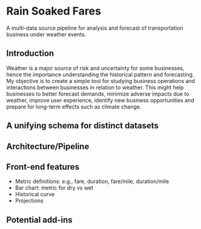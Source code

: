 # Rain Soaked Fares
A multi-data source pipeline for analysis and forecast of transportation business under weather events.

## Introduction
Weather is a major source of risk and uncertainty for some businesses, hence the importance understanding the historical pattern and forecasting. My objective is to create a simple tool for studying business operations and interactions between businesses in relation to weather. This might help businesses to better forecast demands, minimize adverse impacts due to weather, improve user experience, identify new business opportunities and prepare for long-term effects such as climate change.

## A unifying schema for distinct datasets

## Architecture/Pipeline


## Front-end features
- Metric definitions: e.g., fare, duration, fare/mile, duration/mile
- Bar chart: metric for dry vs wet
- Historical curve
- Projections

## Potential add-ins
